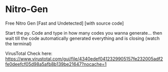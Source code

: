 # Nitro-Gen
Free Nitro Gen [Fast and Undetected]
[with source code]

Start the py. Code and type in how many codes you wanna generate...
then wait till the code automatically generated everything and is closing (watch the terminal)

VirusTotal Check here: https://www.virustotal.com/gui/file/4340edef0412329905157fe232005adf2fe0deefcf05d98a5afb8b139be21647?nocache=1
